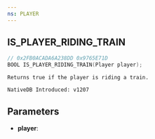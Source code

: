 ```yaml
---
ns: PLAYER
---
```

## IS_PLAYER_RIDING_TRAIN

```c
// 0x2FB0ACADA6A238DD 0x9765E71D
BOOL IS_PLAYER_RIDING_TRAIN(Player player);
```

```
Returns true if the player is riding a train.

NativeDB Introduced: v1207
```

## Parameters
* **player**:
